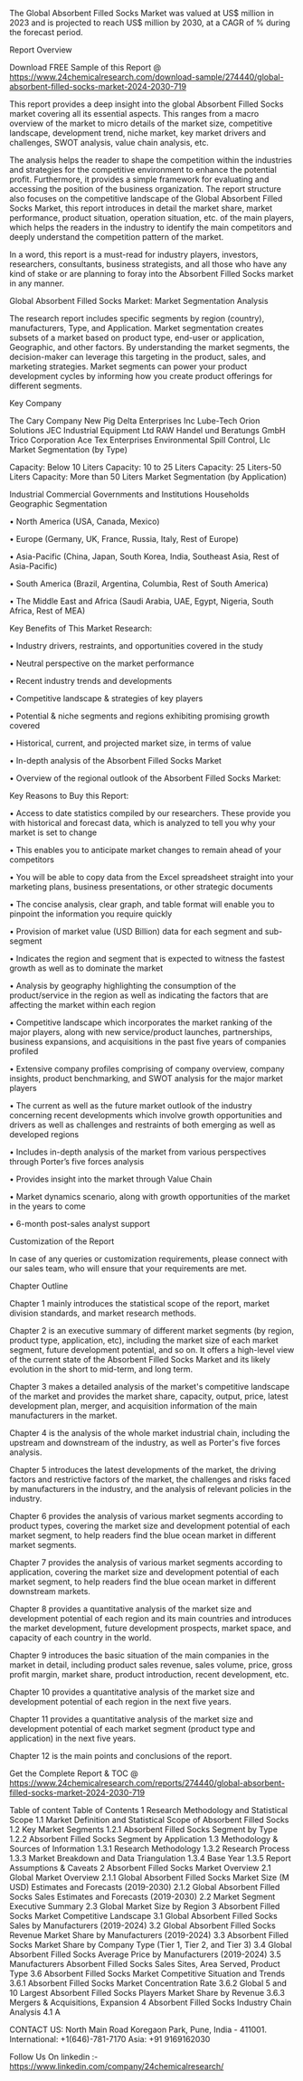 The Global Absorbent Filled Socks Market was valued at US$ million in 2023 and is projected to reach US$ million by 2030, at a CAGR of % during the forecast period.

Report Overview

Download FREE Sample of this Report @ https://www.24chemicalresearch.com/download-sample/274440/global-absorbent-filled-socks-market-2024-2030-719

This report provides a deep insight into the global Absorbent Filled Socks market covering all its essential aspects. This ranges from a macro overview of the market to micro details of the market size, competitive landscape, development trend, niche market, key market drivers and challenges, SWOT analysis, value chain analysis, etc.

The analysis helps the reader to shape the competition within the industries and strategies for the competitive environment to enhance the potential profit. Furthermore, it provides a simple framework for evaluating and accessing the position of the business organization. The report structure also focuses on the competitive landscape of the Global Absorbent Filled Socks Market, this report introduces in detail the market share, market performance, product situation, operation situation, etc. of the main players, which helps the readers in the industry to identify the main competitors and deeply understand the competition pattern of the market.

In a word, this report is a must-read for industry players, investors, researchers, consultants, business strategists, and all those who have any kind of stake or are planning to foray into the Absorbent Filled Socks market in any manner.

Global Absorbent Filled Socks Market: Market Segmentation Analysis

The research report includes specific segments by region (country), manufacturers, Type, and Application. Market segmentation creates subsets of a market based on product type, end-user or application, Geographic, and other factors. By understanding the market segments, the decision-maker can leverage this targeting in the product, sales, and marketing strategies. Market segments can power your product development cycles by informing how you create product offerings for different segments.

Key Company

The Cary Company
New Pig
Delta Enterprises Inc
Lube-Tech
Orion Solutions
JEC Industrial Equipment Ltd
RAW Handel und Beratungs GmbH
Trico Corporation
Ace Tex Enterprises
Environmental Spill Control, Llc
Market Segmentation (by Type)

Capacity: Below 10 Liters
Capacity: 10 to 25 Liters
Capacity: 25 Liters-50 Liters
Capacity: More than 50 Liters
Market Segmentation (by Application)

Industrial
Commercial
Governments and Institutions
Households
Geographic Segmentation

• North America (USA, Canada, Mexico)

• Europe (Germany, UK, France, Russia, Italy, Rest of Europe)

• Asia-Pacific (China, Japan, South Korea, India, Southeast Asia, Rest of Asia-Pacific)

• South America (Brazil, Argentina, Columbia, Rest of South America)

• The Middle East and Africa (Saudi Arabia, UAE, Egypt, Nigeria, South Africa, Rest of MEA)

Key Benefits of This Market Research:

• Industry drivers, restraints, and opportunities covered in the study

• Neutral perspective on the market performance

• Recent industry trends and developments

• Competitive landscape & strategies of key players

• Potential & niche segments and regions exhibiting promising growth covered

• Historical, current, and projected market size, in terms of value

• In-depth analysis of the Absorbent Filled Socks Market

• Overview of the regional outlook of the Absorbent Filled Socks Market:

Key Reasons to Buy this Report:

• Access to date statistics compiled by our researchers. These provide you with historical and forecast data, which is analyzed to tell you why your market is set to change

• This enables you to anticipate market changes to remain ahead of your competitors

• You will be able to copy data from the Excel spreadsheet straight into your marketing plans, business presentations, or other strategic documents

• The concise analysis, clear graph, and table format will enable you to pinpoint the information you require quickly

• Provision of market value (USD Billion) data for each segment and sub-segment

• Indicates the region and segment that is expected to witness the fastest growth as well as to dominate the market

• Analysis by geography highlighting the consumption of the product/service in the region as well as indicating the factors that are affecting the market within each region

• Competitive landscape which incorporates the market ranking of the major players, along with new service/product launches, partnerships, business expansions, and acquisitions in the past five years of companies profiled

• Extensive company profiles comprising of company overview, company insights, product benchmarking, and SWOT analysis for the major market players

• The current as well as the future market outlook of the industry concerning recent developments which involve growth opportunities and drivers as well as challenges and restraints of both emerging as well as developed regions

• Includes in-depth analysis of the market from various perspectives through Porter’s five forces analysis

• Provides insight into the market through Value Chain

• Market dynamics scenario, along with growth opportunities of the market in the years to come

• 6-month post-sales analyst support

Customization of the Report

In case of any queries or customization requirements, please connect with our sales team, who will ensure that your requirements are met.

Chapter Outline

Chapter 1 mainly introduces the statistical scope of the report, market division standards, and market research methods.

Chapter 2 is an executive summary of different market segments (by region, product type, application, etc), including the market size of each market segment, future development potential, and so on. It offers a high-level view of the current state of the Absorbent Filled Socks Market and its likely evolution in the short to mid-term, and long term.

Chapter 3 makes a detailed analysis of the market's competitive landscape of the market and provides the market share, capacity, output, price, latest development plan, merger, and acquisition information of the main manufacturers in the market.

Chapter 4 is the analysis of the whole market industrial chain, including the upstream and downstream of the industry, as well as Porter's five forces analysis.

Chapter 5 introduces the latest developments of the market, the driving factors and restrictive factors of the market, the challenges and risks faced by manufacturers in the industry, and the analysis of relevant policies in the industry.

Chapter 6 provides the analysis of various market segments according to product types, covering the market size and development potential of each market segment, to help readers find the blue ocean market in different market segments.

Chapter 7 provides the analysis of various market segments according to application, covering the market size and development potential of each market segment, to help readers find the blue ocean market in different downstream markets.

Chapter 8 provides a quantitative analysis of the market size and development potential of each region and its main countries and introduces the market development, future development prospects, market space, and capacity of each country in the world.

Chapter 9 introduces the basic situation of the main companies in the market in detail, including product sales revenue, sales volume, price, gross profit margin, market share, product introduction, recent development, etc.

Chapter 10 provides a quantitative analysis of the market size and development potential of each region in the next five years.

Chapter 11 provides a quantitative analysis of the market size and development potential of each market segment (product type and application) in the next five years.

Chapter 12 is the main points and conclusions of the report.

Get the Complete Report & TOC @ https://www.24chemicalresearch.com/reports/274440/global-absorbent-filled-socks-market-2024-2030-719

Table of content
Table of Contents
1 Research Methodology and Statistical Scope
1.1 Market Definition and Statistical Scope of Absorbent Filled Socks
1.2 Key Market Segments
1.2.1 Absorbent Filled Socks Segment by Type
1.2.2 Absorbent Filled Socks Segment by Application
1.3 Methodology & Sources of Information
1.3.1 Research Methodology
1.3.2 Research Process
1.3.3 Market Breakdown and Data Triangulation
1.3.4 Base Year
1.3.5 Report Assumptions & Caveats
2 Absorbent Filled Socks Market Overview
2.1 Global Market Overview
2.1.1 Global Absorbent Filled Socks Market Size (M USD) Estimates and Forecasts (2019-2030)
2.1.2 Global Absorbent Filled Socks Sales Estimates and Forecasts (2019-2030)
2.2 Market Segment Executive Summary
2.3 Global Market Size by Region
3 Absorbent Filled Socks Market Competitive Landscape
3.1 Global Absorbent Filled Socks Sales by Manufacturers (2019-2024)
3.2 Global Absorbent Filled Socks Revenue Market Share by Manufacturers (2019-2024)
3.3 Absorbent Filled Socks Market Share by Company Type (Tier 1, Tier 2, and Tier 3)
3.4 Global Absorbent Filled Socks Average Price by Manufacturers (2019-2024)
3.5 Manufacturers Absorbent Filled Socks Sales Sites, Area Served, Product Type
3.6 Absorbent Filled Socks Market Competitive Situation and Trends
3.6.1 Absorbent Filled Socks Market Concentration Rate
3.6.2 Global 5 and 10 Largest Absorbent Filled Socks Players Market Share by Revenue
3.6.3 Mergers & Acquisitions, Expansion
4 Absorbent Filled Socks Industry Chain Analysis
4.1 A

CONTACT US:
North Main Road Koregaon Park, Pune, India - 411001.
International: +1(646)-781-7170
Asia: +91 9169162030

Follow Us On linkedin :- https://www.linkedin.com/company/24chemicalresearch/

